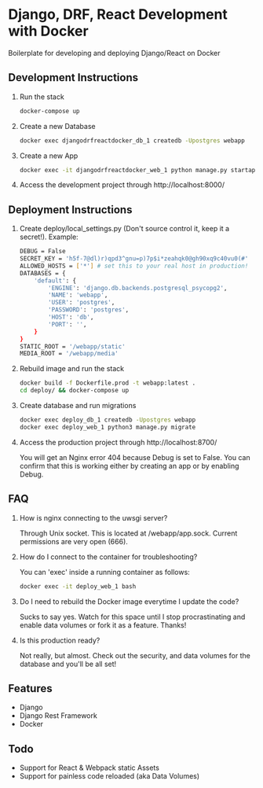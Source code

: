 # Django, DRF, React Development with Docker

Boilerplate for developing and deploying Django/React on Docker

## Development Instructions

1. Run the stack

   ```sh
   docker-compose up
   ```

2. Create a new Database

   ```sh
   docker exec djangodrfreactdocker_db_1 createdb -Upostgres webapp
   ```

3. Create a new App

   ```sh
   docker exec -it djangodrfreactdocker_web_1 python manage.py startapp dummyApp
   ```

4. Access the development project through http://localhost:8000/

## Deployment Instructions

1. Create deploy/local_settings.py (Don't source control it, keep it a secret!). Example:

   ```sh
   DEBUG = False
   SECRET_KEY = 'h5f-7@dl)r)qpd3^gnu=p)7p$i*zeahqk0@gh90xq9c40vu0(#'
   ALLOWED_HOSTS = ['*'] # set this to your real host in production!
   DATABASES = {
       'default': {
           'ENGINE': 'django.db.backends.postgresql_psycopg2',
           'NAME': 'webapp',
           'USER': 'postgres',
           'PASSWORD': 'postgres',
           'HOST': 'db',
           'PORT': '',
       }
   }
   STATIC_ROOT = '/webapp/static'
   MEDIA_ROOT = '/webapp/media'
   ```

2. Rebuild image and run the stack

   ```sh
   docker build -f Dockerfile.prod -t webapp:latest .
   cd deploy/ && docker-compose up
   ```

3. Create database and run migrations

   ```sh
   docker exec deploy_db_1 createdb -Upostgres webapp
   docker exec deploy_web_1 python3 manage.py migrate
   ```

4. Access the production project through http://localhost:8700/

   You will get an Nginx error 404 because Debug is set to False. You can confirm that this is working either by creating an app or by enabling Debug.

## FAQ
1. How is nginx connecting to the uwsgi server?

   Through Unix socket. This is located at /webapp/app.sock. Current permissions are very open (666).

2. How do I connect to the container for troubleshooting?

   You can 'exec' inside a running container as follows:
   ```sh
   docker exec -it deploy_web_1 bash
   ```

3. Do I need to rebuild the Docker image everytime I update the code?

   Sucks to say yes. Watch for this space until I stop procrastinating and enable data volumes or fork it as a feature. Thanks!

4. Is this production ready?

   Not really, but almost. Check out the security, and data volumes for the database and you'll be all set!

## Features
- Django
- Django Rest Framework
- Docker

## Todo
- Support for React & Webpack static Assets
- Support for painless code reloaded (aka Data Volumes)
